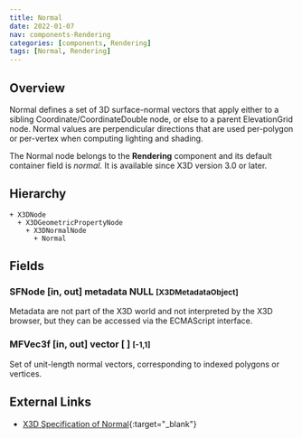 ```yaml
---
title: Normal
date: 2022-01-07
nav: components-Rendering
categories: [components, Rendering]
tags: [Normal, Rendering]
---
```

<style>
.post h3 {
  word-spacing: 0.2em;
}
</style>

## Overview

Normal defines a set of 3D surface-normal vectors that apply either to a sibling Coordinate/CoordinateDouble node, or else to a parent ElevationGrid node. Normal values are perpendicular directions that are used per-polygon or per-vertex when computing lighting and shading.

The Normal node belongs to the **Rendering** component and its default container field is *normal.* It is available since X3D version 3.0 or later.

## Hierarchy

```
+ X3DNode
  + X3DGeometricPropertyNode
    + X3DNormalNode
      + Normal
```

## Fields

### SFNode [in, out] **metadata** NULL <small>[X3DMetadataObject]</small>

Metadata are not part of the X3D world and not interpreted by the X3D browser, but they can be accessed via the ECMAScript interface.

### MFVec3f [in, out] **vector** [ ] <small>[-1,1]</small>

Set of unit-length normal vectors, corresponding to indexed polygons or vertices.

## External Links

- [X3D Specification of Normal](https://www.web3d.org/documents/specifications/19775-1/V4.0/Part01/components/rendering.html#Normal){:target="_blank"}
